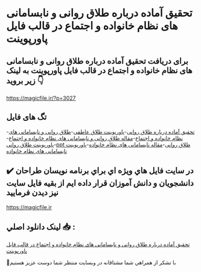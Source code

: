 # تحقیق آماده درباره طلاق روانی و نابسامانی های نظام خانواده و اجتماع در قالب فایل پاورپوینت

## برای دریافت تحقیق آماده درباره طلاق روانی و نابسامانی های نظام خانواده و اجتماع در قالب فایل پاورپوینت به لینک زیر بروید 👇

https://magicfile.ir/?p=3027

## تگ های فایل

-[تحقیق آماده درباره طلاق روانی](https://magicfile.ir/product/%d8%aa%d8%ad%d9%82%db%8c%d9%82-%d8%b7%d9%84%d8%a7%d9%82-%d8%b1%d9%88%d8%a7%d9%86%db%8c-%d9%88-%d9%86%d8%a7%d8%a8%d8%b3%d8%a7%d9%85%d8%a7%d9%86%db%8c-%d9%87%d8%a7%db%8c-%d9%86%d8%b8%d8%a7%d9%85-%d8%ae%d8%a7%d9%86%d9%88%d8%a7%d8%af%d9%87-%d9%88-%d8%a7%d8%ac%d8%aa%d9%85%d8%a7%d8%b9/)-[پاورپوینت طلاق عاطفی](https://magicfile.ir/product/%d8%aa%d8%ad%d9%82%db%8c%d9%82-%d8%b7%d9%84%d8%a7%d9%82-%d8%b1%d9%88%d8%a7%d9%86%db%8c-%d9%88-%d9%86%d8%a7%d8%a8%d8%b3%d8%a7%d9%85%d8%a7%d9%86%db%8c-%d9%87%d8%a7%db%8c-%d9%86%d8%b8%d8%a7%d9%85-%d8%ae%d8%a7%d9%86%d9%88%d8%a7%d8%af%d9%87-%d9%88-%d8%a7%d8%ac%d8%aa%d9%85%d8%a7%d8%b9/)-[طلاق روانی و نابسامانی های نظام خانواده و اجتماع](https://magicfile.ir/product/%d8%aa%d8%ad%d9%82%db%8c%d9%82-%d8%b7%d9%84%d8%a7%d9%82-%d8%b1%d9%88%d8%a7%d9%86%db%8c-%d9%88-%d9%86%d8%a7%d8%a8%d8%b3%d8%a7%d9%85%d8%a7%d9%86%db%8c-%d9%87%d8%a7%db%8c-%d9%86%d8%b8%d8%a7%d9%85-%d8%ae%d8%a7%d9%86%d9%88%d8%a7%d8%af%d9%87-%d9%88-%d8%a7%d8%ac%d8%aa%d9%85%d8%a7%d8%b9/)-[مقاله طلاق روانی و نابسامانی های نظام خانواده و اجتماع](https://magicfile.ir/product/%d8%aa%d8%ad%d9%82%db%8c%d9%82-%d8%b7%d9%84%d8%a7%d9%82-%d8%b1%d9%88%d8%a7%d9%86%db%8c-%d9%88-%d9%86%d8%a7%d8%a8%d8%b3%d8%a7%d9%85%d8%a7%d9%86%db%8c-%d9%87%d8%a7%db%8c-%d9%86%d8%b8%d8%a7%d9%85-%d8%ae%d8%a7%d9%86%d9%88%d8%a7%d8%af%d9%87-%d9%88-%d8%a7%d8%ac%d8%aa%d9%85%d8%a7%d8%b9/)-[پاورپوینت طلاق روانی](https://magicfile.ir/product/%d8%aa%d8%ad%d9%82%db%8c%d9%82-%d8%b7%d9%84%d8%a7%d9%82-%d8%b1%d9%88%d8%a7%d9%86%db%8c-%d9%88-%d9%86%d8%a7%d8%a8%d8%b3%d8%a7%d9%85%d8%a7%d9%86%db%8c-%d9%87%d8%a7%db%8c-%d9%86%d8%b8%d8%a7%d9%85-%d8%ae%d8%a7%d9%86%d9%88%d8%a7%d8%af%d9%87-%d9%88-%d8%a7%d8%ac%d8%aa%d9%85%d8%a7%d8%b9/)-[ppt طلاق روانی](https://magicfile.ir/product/%d8%aa%d8%ad%d9%82%db%8c%d9%82-%d8%b7%d9%84%d8%a7%d9%82-%d8%b1%d9%88%d8%a7%d9%86%db%8c-%d9%88-%d9%86%d8%a7%d8%a8%d8%b3%d8%a7%d9%85%d8%a7%d9%86%db%8c-%d9%87%d8%a7%db%8c-%d9%86%d8%b8%d8%a7%d9%85-%d8%ae%d8%a7%d9%86%d9%88%d8%a7%d8%af%d9%87-%d9%88-%d8%a7%d8%ac%d8%aa%d9%85%d8%a7%d8%b9/)-[مقاله نابسامانی های نظام خانواده](https://magicfile.ir/product/%d8%aa%d8%ad%d9%82%db%8c%d9%82-%d8%b7%d9%84%d8%a7%d9%82-%d8%b1%d9%88%d8%a7%d9%86%db%8c-%d9%88-%d9%86%d8%a7%d8%a8%d8%b3%d8%a7%d9%85%d8%a7%d9%86%db%8c-%d9%87%d8%a7%db%8c-%d9%86%d8%b8%d8%a7%d9%85-%d8%ae%d8%a7%d9%86%d9%88%d8%a7%d8%af%d9%87-%d9%88-%d8%a7%d8%ac%d8%aa%d9%85%d8%a7%d8%b9/)-[پاورپوینت نابسامانی های نظام خانواده](https://magicfile.ir/product/%d8%aa%d8%ad%d9%82%db%8c%d9%82-%d8%b7%d9%84%d8%a7%d9%82-%d8%b1%d9%88%d8%a7%d9%86%db%8c-%d9%88-%d9%86%d8%a7%d8%a8%d8%b3%d8%a7%d9%85%d8%a7%d9%86%db%8c-%d9%87%d8%a7%db%8c-%d9%86%d8%b8%d8%a7%d9%85-%d8%ae%d8%a7%d9%86%d9%88%d8%a7%d8%af%d9%87-%d9%88-%d8%a7%d8%ac%d8%aa%d9%85%d8%a7%d8%b9/)

## ✔️ در سايت فايل هاي ويژه اي براي برنامه نويسان طراحان دانشجويان و دانش آموزان قرار داده ايم از بقيه فايل سايت نيز ديدن فرماييد

https://magicfile.ir


## لينک دانلود اصلي 📥 :

[تحقیق آماده درباره طلاق روانی و نابسامانی های نظام خانواده و اجتماع در قالب فایل پاورپوینت](https://magicfile.ir/product/%d8%aa%d8%ad%d9%82%db%8c%d9%82-%d8%b7%d9%84%d8%a7%d9%82-%d8%b1%d9%88%d8%a7%d9%86%db%8c-%d9%88-%d9%86%d8%a7%d8%a8%d8%b3%d8%a7%d9%85%d8%a7%d9%86%db%8c-%d9%87%d8%a7%db%8c-%d9%86%d8%b8%d8%a7%d9%85-%d8%ae%d8%a7%d9%86%d9%88%d8%a7%d8%af%d9%87-%d9%88-%d8%a7%d8%ac%d8%aa%d9%85%d8%a7%d8%b9/) 


🙏با تشکر از همراهي شما مشتاقانه در وبسایت منتظر شما دوست عزیز هستیم

